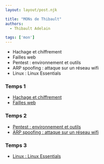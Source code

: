 ```yaml
---
layout: layout/post.njk

title: "MONs de Thibault"
authors:
  - Thibault Adelain

tags: ['mon']
---
```


<!-- début résumé -->

- Hachage et chiffrement
- Failles web
- Pentest : environnement et outils
- ARP spoofing : attaque sur un réseau wifi
- Linux : Linux Essentials

<!-- fin résumé -->

### Temps 1

- [Hachage et chiffrement](HachageChiffrement)
- [Failles web](FaillesWeb)

### Temps 2

- [Pentest : environnement et outils](pentest)
- [ARP spoofing : attaque sur un réseau wifi](arp_spoofing)

### Temps 3

- [Linux : Linux Essentials](linux)
